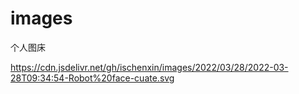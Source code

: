 # images
个人图床



https://cdn.jsdelivr.net/gh/ischenxin/images/2022/03/28/2022-03-28T09:34:54-Robot%20face-cuate.svg
